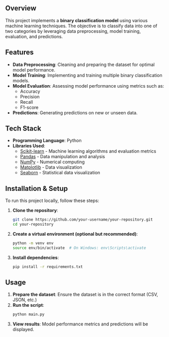 ## Overview

This project implements a **binary classification model** using various machine learning techniques. The objective is to classify data into one of two categories by leveraging data preprocessing, model training, evaluation, and predictions.

## Features
- **Data Preprocessing**: Cleaning and preparing the dataset for optimal model performance.
- **Model Training**: Implementing and training multiple binary classification models.
- **Model Evaluation**: Assessing model performance using metrics such as:
  - Accuracy
  - Precision
  - Recall
  - F1-score
- **Predictions**: Generating predictions on new or unseen data.

## Tech Stack
- **Programming Language**: Python
- **Libraries Used**:
  - [Scikit-learn](https://scikit-learn.org/) - Machine learning algorithms and evaluation metrics
  - [Pandas](https://pandas.pydata.org/) - Data manipulation and analysis
  - [NumPy](https://numpy.org/) - Numerical computing
  - [Matplotlib](https://matplotlib.org/) - Data visualization
  - [Seaborn](https://seaborn.pydata.org/) - Statistical data visualization

## Installation & Setup
To run this project locally, follow these steps:

1. **Clone the repository**:
   ```bash
   git clone https://github.com/your-username/your-repository.git
   cd your-repository
   ```

2. **Create a virtual environment (optional but recommended)**:
   ```bash
   python -m venv env
   source env/bin/activate  # On Windows: env\Scripts\activate
   ```

3. **Install dependencies**:
   ```bash
   pip install -r requirements.txt
   ```

## Usage
1. **Prepare the dataset**: Ensure the dataset is in the correct format (CSV, JSON, etc.)
2. **Run the script**:
   ```bash
   python main.py
   ```
3. **View results**: Model performance metrics and predictions will be displayed.


